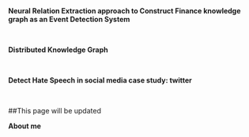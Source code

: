 
&nbsp;
&nbsp;
&nbsp;

**Neural Relation Extraction approach to Construct Finance knowledge graph as an Event Detection System**

&nbsp;
&nbsp;
&nbsp;
&nbsp;

**Distributed Knowledge Graph**

&nbsp;
&nbsp;
&nbsp;

**Detect Hate Speech in social media case study: twitter**

&nbsp;
&nbsp;
&nbsp;
&nbsp;
&nbsp;

##This page will be updated




 **About me**
